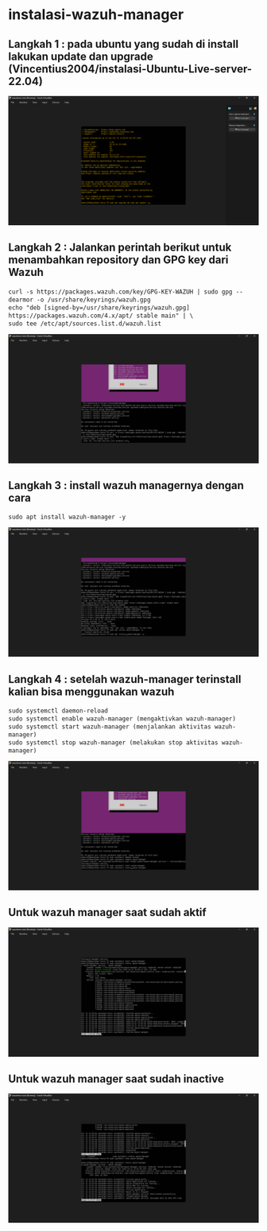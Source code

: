 # instalasi-wazuh-manager

## Langkah 1 : pada ubuntu yang sudah di install lakukan update dan upgrade (Vincentius2004/instalasi-Ubuntu-Live-server-22.04)

![Teks alternatif untuk gambar](pict/wazuhman-tests%20%5BRunning%5D%20-%20Oracle%20VirtualBox%2010_12_2025%207_00_24%20PM.png)

## Langkah 2 : Jalankan perintah berikut untuk menambahkan repository dan GPG key dari Wazuh
    curl -s https://packages.wazuh.com/key/GPG-KEY-WAZUH | sudo gpg --dearmor -o /usr/share/keyrings/wazuh.gpg
    echo "deb [signed-by=/usr/share/keyrings/wazuh.gpg] https://packages.wazuh.com/4.x/apt/ stable main" | \
    sudo tee /etc/apt/sources.list.d/wazuh.list
![Teks alternatif untuk gambar](pict/wazuhman-tests%20%5BRunning%5D%20-%20Oracle%20VirtualBox%2010_12_2025%207_19_01%20PM.png)

## Langkah 3 : install wazuh managernya dengan cara 
    sudo apt install wazuh-manager -y
![Teks alternatif untuk gambar](pict/wazuhman-tests%20%5BRunning%5D%20-%20Oracle%20VirtualBox%2010_12_2025%207_20_49%20PM.png)

## Langkah 4 : setelah wazuh-manager terinstall kalian bisa menggunakan wazuh 
    sudo systemctl daemon-reload
    sudo systemctl enable wazuh-manager (mengaktivkan wazuh-manager)
    sudo systemctl start wazuh-manager (menjalankan aktivitas wazuh-manager)
    sudo systemctl stop wazuh-manager (melakukan stop aktivitas wazuh-manager)
![Teks alternatif untuk gambar](pict/wazuhman-tests%20%5BRunning%5D%20-%20Oracle%20VirtualBox%2010_12_2025%207_30_23%20PM.png)

## Untuk wazuh manager saat sudah aktif
![Teks alternatif untuk gambar](pict/wazuhman-tests%20%5BRunning%5D%20-%20Oracle%20VirtualBox%2010_12_2025%207_30_32%20PM.png)

## Untuk wazuh manager saat sudah inactive
![Teks alternatif untuk gambar](pict/wazuhman-tests%20%5BRunning%5D%20-%20Oracle%20VirtualBox%2010_12_2025%207_38_36%20PM.png)


























